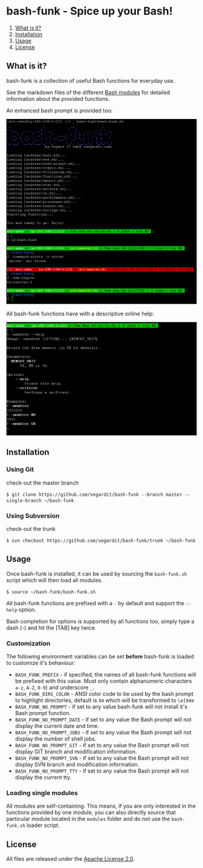 # bash-funk - Spice up your Bash!

1. [What is it?](#what-is-it)
1. [Installation](#install)
1. [Usage](#usage)
1. [License](#license)


## <a name="what-is-it"></a>What is it?

bash-funk is a collection of useful Bash functions for everyday use.

See the markdown files of the different [Bash modules](https://github.com/vegardit/bash-funk/tree/master/modules) for detailed information about the provided functions.

An enhanced bash prompt is provided too:

![console](img/console.png)

All bash-funk functions have with a descriptive online help:

![command_help](img/function_help.png)


## <a name="install"></a>Installation

###  Using Git

check-out the master branch
```
$ git clone https://github.com/vegardit/bash-funk --branch master --single-branch ~/bash-funk
```


###  Using Subversion

check-out the trunk
```
$ svn checkout https://github.com/vegardit/bash-funk/trunk ~/bash-funk
```


## <a name="usage"></a>Usage

Once bash-funk is installed, it can be used by sourcing the `bash-funk.sh` script which will then load all modules.

```
$ source ~/bash-funk/bash-funk.sh
```

All bash-funk functions are prefixed with a `-` by default and support the `--help` option.

Bash completion for options is supported by all functions too, simply type a dash (-) and hit the [TAB] key twice.

### Customization
The following environment variables can be set **before** bash-funk is loaded to customize it's behaviour:

- `BASH_FUNK_PREFIX` - if specified, the names of all bash-funk functions will be prefixed with this value. Must only contain alphanumeric characters `a-z`, `A-Z`, `0-9`) and underscore `_`.
- `BASH_FUNK_DIRS_COLOR` - ANSI color code to be used by the bash prompt to highlight directories, default is `94` which will be transformed to `\e[94m`
- `BASH_FUNK_NO_PROMPT`      - if set to any value bash-funk will not install it's Bash prompt function.
- `BASH_FUNK_NO_PROMPT_DATE` - if set to any value the Bash prompt will not display the current date and time.
- `BASH_FUNK_NO_PROMPT_JOBS` - if set to any value the Bash prompt will not display the number of shell jobs.
- `BASH_FUNK_NO_PROMPT_GIT`  - if set to any value the Bash prompt will not display GIT branch and modification information.
- `BASH_FUNK_NO_PROMPT_SVN`  - if set to any value the Bash prompt will not display SVN branch and modification information.
- `BASH_FUNK_NO_PROMPT_TTY`  - if set to any value the Bash prompt will not display the current tty.

### Loading single modules
All modules are self-containing. This means, if you are only interested in the functions provided by one module, you can also directly source that particular module located in the `modules` folder and do not use the `bash-funk.sh` loader script.

## <a name="license"></a>License

All files are released under the [Apache License 2.0](https://github.com/vegardit/bash-funk/blob/master/LICENSE.txt).
